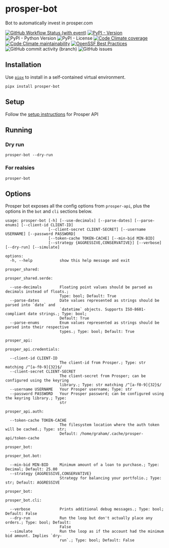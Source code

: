 # prosper-bot

Bot to automatically invest in prosper.com

[![GitHub Workflow Status (with event)](https://img.shields.io/github/actions/workflow/status/grahamtt/prosper-bot/build-and-release.yml?logo=github)](https://github.com/grahamtt/prosper-bot)
[![PyPI - Version](https://img.shields.io/pypi/v/prosper-bot?label=prosper-bot)](https://pypi.org/project/prosper-bot/)
![PyPI - Python Version](https://img.shields.io/pypi/pyversions/prosper-bot)
![PyPI - License](https://img.shields.io/pypi/l/prosper-bot)
[![Code Climate coverage](https://img.shields.io/codeclimate/coverage/grahamtt/prosper-bot?logo=codeclimate)](https://codeclimate.com/github/grahamtt/prosper-bot)
[![Code Climate maintainability](https://img.shields.io/codeclimate/maintainability-percentage/grahamtt/prosper-bot?logo=codeclimate)](https://codeclimate.com/github/grahamtt/prosper-bot)
[![OpenSSF Best Practices](https://www.bestpractices.dev/projects/8107/badge)](https://www.bestpractices.dev/projects/8107)
![GitHub commit activity (branch)](https://img.shields.io/github/commit-activity/m/grahamtt/prosper-bot?logo=github)
![GitHub issues](https://img.shields.io/github/issues-raw/grahamtt/prosper-bot?logo=github)

## Installation

Use [`pipx`](https://pypa.github.io/pipx/) to install in a self-contained virtual environment.

```commandline
pipx install prosper-bot
```

## Setup

Follow the [setup instructions](https://github.com/grahamtt/prosper-api#setup) for Prosper API

## Running

### Dry run

```commandline
prosper-bot --dry-run
```

### For realsies

```commandline
prosper-bot
```

## Options

Prosper bot exposes all the config options from `prosper-api`, plus the options in the `bot` and `cli` sections below.

```
usage: prosper-bot [-h] [--use-decimals] [--parse-dates] [--parse-enums] [--client-id CLIENT-ID]
                   [--client-secret CLIENT-SECRET] [--username USERNAME] [--password PASSWORD]
                   [--token-cache TOKEN-CACHE] [--min-bid MIN-BID]
                   [--strategy {AGGRESSIVE,CONSERVATIVE}] [--verbose] [--dry-run] [--simulate]

options:
  -h, --help            show this help message and exit

prosper_shared:

prosper_shared.serde:

  --use-decimals        Floating point values should be parsed as decimals instead of floats.;
                        Type: bool; Default: True
  --parse-dates         Date values represented as strings should be parsed into `date` and
                        `datetime` objects. Supports ISO-8601-compliant date strings.; Type: bool;
                        Default: True
  --parse-enums         Enum values represented as strings should be parsed into their respective
                        types.; Type: bool; Default: True

prosper_api:

prosper_api.credentials:

  --client-id CLIENT-ID
                        The client-id from Prosper.; Type: str matching /^[a-f0-9]{32}$/
  --client-secret CLIENT-SECRET
                        The client-secret from Prosper; can be configured using the keyring
                        library.; Type: str matching /^[a-f0-9]{32}$/
  --username USERNAME   Your Prosper username; Type: str
  --password PASSWORD   Your Prosper password; can be configured using the keyring library.; Type:
                        str

prosper_api.auth:

  --token-cache TOKEN-CACHE
                        The filesystem location where the auth token will be cached.; Type: str;
                        Default: /home/graham/.cache/prosper-api/token-cache

prosper_bot:

prosper_bot.bot:

  --min-bid MIN-BID     Minimum amount of a loan to purchase.; Type: Decimal; Default: 25.00
  --strategy {AGGRESSIVE,CONSERVATIVE}
                        Strategy for balancing your portfolio.; Type: str; Default: AGGRESSIVE

prosper_bot:

prosper_bot.cli:

  --verbose             Prints additional debug messages.; Type: bool; Default: False
  --dry-run             Run the loop but don't actually place any orders.; Type: bool; Default:
                        False
  --simulate            Run the loop as if the account had the minimum bid amount. Implies `dry-
                        run`.; Type: bool; Default: False
```
